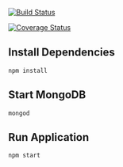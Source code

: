[![Build Status](https://travis-ci.org/devPinheiro/Nodejs-Music-API.svg?branch=master)](https://travis-ci.org/devPinheiro/Nodejs-Music-API)

[![Coverage Status](https://coveralls.io/repos/github/devPinheiro/Nodejs-Music-API/badge.svg?branch=master)](https://coveralls.io/github/devPinheiro/Nodejs-Music-API?branch=master)
## Install Dependencies

```shell
npm install
```

## Start MongoDB

```shell
mongod
```

## Run Application

```shell
npm start
```
